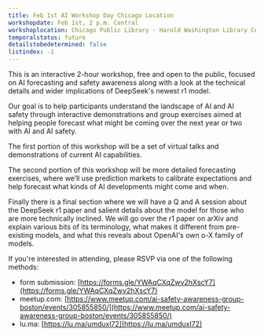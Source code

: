 ```yaml
---
title: Feb 1st AI Workshop Day Chicago Location
workshopdate: Feb 1st, 2 p.m. Central
workshoplocation: Chicago Public Library - Harold Washington Library Center, North Study Room, Chicago, IL 60605
temporalstatus: future
detailstobedetermined: false
listindex: -1
---
```


This is an interactive 2-hour workshop, free and open to the public, focused on AI forecasting and safety awareness along with a look at the technical details and wider implications of DeepSeek's newest r1 model.

Our goal is to help participants understand the landscape of AI and AI safety through interactive demonstrations and group exercises aimed at helping people forecast what might be coming over the next year or two with AI and AI safety.

The first portion of this workshop will be a set of virtual talks and demonstrations of current AI capabilities.

The second portion of this workshop will be more detailed forecasting exercises, where we’ll use prediction markets to calibrate expectations and help forecast what kinds of AI developments might come and when.

Finally there is a final section where we will have a Q and A session about the DeepSeek r1 paper and salient details about the model for those who are more technically inclined. We will go over the r1 paper on arXiv and explain various bits of its terminology, what makes it different from pre-existing models, and what this reveals about OpenAI's own o-X family of models.

If you're interested in attending, please RSVP via one of the following methods:

+ form submission:
  [https://forms.gle/YWAqCXqZwv2hXscY7](https://forms.gle/YWAqCXqZwv2hXscY7)
+ meetup.com: [https://www.meetup.com/ai-safety-awareness-group-boston/events/305855850/](https://www.meetup.com/ai-safety-awareness-group-boston/events/305855850/)
+ lu.ma: [https://lu.ma/umduxl72](https://lu.ma/umduxl72)

